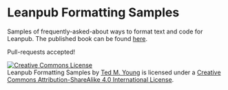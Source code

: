 Leanpub Formatting Samples
==========================

Samples of frequently-asked-about ways to format text and code for Leanpub. The published book can be found [here](https://leanpub.com/guide-to-leanpub-formatting).

Pull-requests accepted!

<a rel="license" href="http://creativecommons.org/licenses/by-sa/4.0/"><img alt="Creative Commons License" style="border-width:0" src="http://i.creativecommons.org/l/by-sa/4.0/88x31.png" /></a><br /><span xmlns:dct="http://purl.org/dc/terms/" href="http://purl.org/dc/dcmitype/Text" property="dct:title" rel="dct:type">Leanpub Formatting Samples</span> by <a xmlns:cc="http://creativecommons.org/ns#" href="http://jitterted.com" property="cc:attributionName" rel="cc:attributionURL">Ted M. Young</a> is licensed under a <a rel="license" href="http://creativecommons.org/licenses/by-sa/4.0/">Creative Commons Attribution-ShareAlike 4.0 International License</a>.
